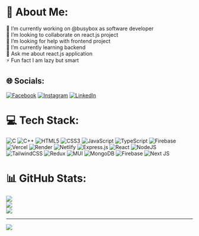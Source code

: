 # 💫 About Me:
🔭 I’m currently working on @busybox as software developer<br>👯 I’m looking to collaborate on react.js project<br>🤝 I’m looking for help with  frontend project<br>🌱 I’m currently learning backend<br>💬 Ask me about react.js application<br>⚡ Fun fact I am lazy but smart


## 🌐 Socials:
[![Facebook](https://img.shields.io/badge/Facebook-%231877F2.svg?logo=Facebook&logoColor=white)](https://facebook.com/thesunnymallick) [![Instagram](https://img.shields.io/badge/Instagram-%23E4405F.svg?logo=Instagram&logoColor=white)](https://instagram.com/themallicksunny) [![LinkedIn](https://img.shields.io/badge/LinkedIn-%230077B5.svg?logo=linkedin&logoColor=white)](https://linkedin.com/in/thesunnymallick) 

# 💻 Tech Stack:
![C](https://img.shields.io/badge/c-%2300599C.svg?style=plastic&logo=c&logoColor=white) ![C++](https://img.shields.io/badge/c++-%2300599C.svg?style=plastic&logo=c%2B%2B&logoColor=white) ![HTML5](https://img.shields.io/badge/html5-%23E34F26.svg?style=plastic&logo=html5&logoColor=white) ![CSS3](https://img.shields.io/badge/css3-%231572B6.svg?style=plastic&logo=css3&logoColor=white) ![JavaScript](https://img.shields.io/badge/javascript-%23323330.svg?style=plastic&logo=javascript&logoColor=%23F7DF1E) ![TypeScript](https://img.shields.io/badge/typescript-%23007ACC.svg?style=plastic&logo=typescript&logoColor=white) ![Firebase](https://img.shields.io/badge/firebase-%23039BE5.svg?style=plastic&logo=firebase) ![Vercel](https://img.shields.io/badge/vercel-%23000000.svg?style=plastic&logo=vercel&logoColor=white) ![Render](https://img.shields.io/badge/Render-%46E3B7.svg?style=plastic&logo=render&logoColor=white) ![Netlify](https://img.shields.io/badge/netlify-%23000000.svg?style=plastic&logo=netlify&logoColor=#00C7B7) ![Express.js](https://img.shields.io/badge/express.js-%23404d59.svg?style=plastic&logo=express&logoColor=%2361DAFB) ![React](https://img.shields.io/badge/react-%2320232a.svg?style=plastic&logo=react&logoColor=%2361DAFB) ![NodeJS](https://img.shields.io/badge/node.js-6DA55F?style=plastic&logo=node.js&logoColor=white) ![TailwindCSS](https://img.shields.io/badge/tailwindcss-%2338B2AC.svg?style=plastic&logo=tailwind-css&logoColor=white) ![Redux](https://img.shields.io/badge/redux-%23593d88.svg?style=plastic&logo=redux&logoColor=white) ![MUI](https://img.shields.io/badge/MUI-%230081CB.svg?style=plastic&logo=mui&logoColor=white) ![MongoDB](https://img.shields.io/badge/MongoDB-%234ea94b.svg?style=plastic&logo=mongodb&logoColor=white) ![Firebase](https://img.shields.io/badge/Firebase-039BE5?style=plastic&logo=Firebase&logoColor=white) ![Next JS](https://img.shields.io/badge/Next-black?style=plastic&logo=next.js&logoColor=white)
# 📊 GitHub Stats:
![](https://github-readme-stats.vercel.app/api?username=thesunnymallick&theme=radical&hide_border=true&include_all_commits=false&count_private=false)<br/>
![](https://github-readme-streak-stats.herokuapp.com/?user=thesunnymallick&theme=radical&hide_border=true)<br/>
![](https://github-readme-stats.vercel.app/api/top-langs/?username=thesunnymallick&theme=radical&hide_border=true&include_all_commits=false&count_private=false&layout=compact)

---
[![](https://visitcount.itsvg.in/api?id=thesunnymallick&icon=6&color=5)](https://visitcount.itsvg.in)

<!-- Proudly created with GPRM ( https://gprm.itsvg.in ) -->
